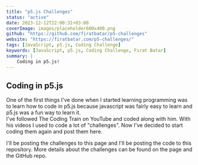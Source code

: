 ```yaml
---
title: "p5.js Challenges"
status: "active"
date: 2023-12-12T22:00:31+03:00
coverImage: images/placeholder600x400.png
github: "https://github.com/firatbatar/p5-challenges"
website: "https://firatbatar.com/p5-challenges/"
tags: [JavaScript, p5.js, Coding Challenge]
keywords: [JavaScript, p5.js, Coding Challenge, Fırat Batar]
summary: |
    Coding in p5.js!
---
```


<!-- Custom styling for this content -->
<style>
a {
    text-decoration: none;
}
</style>

## Coding in p5.js
One of the first things I've done when I started learning programming was to learn how to code in [p5.js](https://p5js.org/) because javascript was fairly easy to learn and p5.js was a fun way to learn it.  
I've followed [The Coding Train](https://www.youtube.com/user/shiffman) on YouTube and coded along with him. With his videos I used to code a lot of "challenges". Now I've decided to start coding them again and post them here.  

I'll be posting the challenges to [this page](https://firatbatar.com/p5-challenges) and I'll be posting the code to [this repository](https://github.com/firatbatar/p5-challenges). More details about the challenges can be found on the page and the GitHub repo.
<br/>